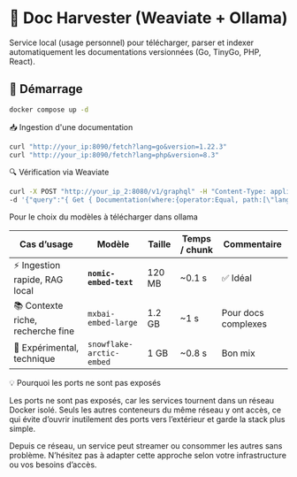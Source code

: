 # 🧠 Doc Harvester (Weaviate + Ollama)

Service local (usage personnel) pour télécharger, parser et indexer automatiquement les documentations versionnées (Go, TinyGo, PHP, React).

## 🚀 Démarrage

```bash
docker compose up -d
```

📥 Ingestion d'une documentation
```bash
curl "http://your_ip:8090/fetch?lang=go&version=1.22.3"
curl "http://your_ip:8090/fetch?lang=php&version=8.3"
```

🔍 Vérification via Weaviate
```bash
curl -X POST "http://your_ip_2:8080/v1/graphql" -H "Content-Type: application/json" \
-d '{"query":"{ Get { Documentation(where:{operator:Equal, path:[\"lang\"], valueString:\"go\"}) { text sour
```

Pour le choix du modèles à télécharger dans ollama

| Cas d’usage                        | Modèle                   | Taille | Temps / chunk | Commentaire         |
| ---------------------------------- | ------------------------ | ------ | ------------- | ------------------- |
| ⚡ Ingestion rapide, RAG local      | **`nomic-embed-text`**   | 120 MB | ~0.1 s        | ✅ Idéal             |
| 📚 Contexte riche, recherche fine  | `mxbai-embed-large`      | 1.2 GB | ~1 s          | Pour docs complexes |
| 🧪 Expérimental, technique         | `snowflake-arctic-embed` | 1 GB   | ~0.8 s        | Bon mix             |

💡 Pourquoi les ports ne sont pas exposés

Les ports ne sont pas exposés, car les services tournent dans un réseau Docker isolé.
Seuls les autres conteneurs du même réseau y ont accès, ce qui évite d’ouvrir inutilement des ports vers l’extérieur et garde la stack plus simple.

Depuis ce réseau, un service peut streamer ou consommer les autres sans problème.
N’hésitez pas à adapter cette approche selon votre infrastructure ou vos besoins d’accès.
